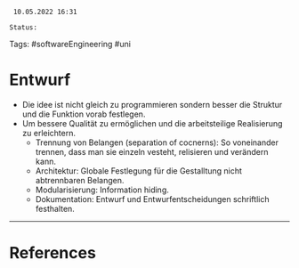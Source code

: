 	 10.05.2022 16:31
	
	Status: 
	
Tags: #softwareEngineering #uni 

# Entwurf
- Die idee ist nicht gleich zu programmieren sondern besser die Struktur und die Funktion vorab festlegen.
- Um bessere Qualität zu ermöglichen und die arbeitsteilige Realisierung zu erleichtern.
	- Trennung von Belangen (separation of cocnerns): So voneinander trennen, dass man sie einzeln vesteht, relisieren und verändern kann.
	- Architektur: Globale Festlegung für die Gestalltung nicht abtrennbaren Belangen.
	- Modularisierung: Information hiding.
	- Dokumentation: Entwurf und Entwurfentscheidungen schriftlich festhalten.














---
# References